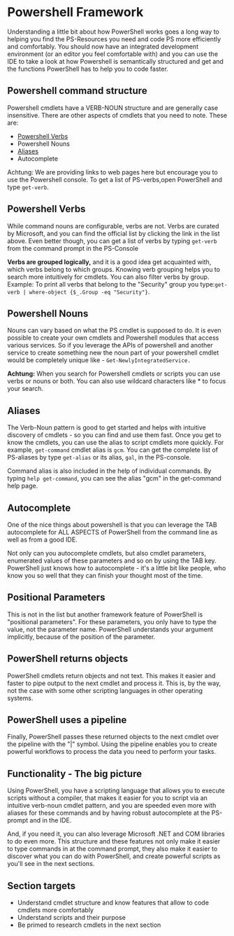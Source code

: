 # Powershell Framework

Understanding a little bit about how PowerShell works goes a long way to helping you find the PS-Resources you need and code PS more efficiently and comfortably. You should now have an integrated development environment \(or an editor you feel comfortable with\) and you can use the IDE to take a look at how Powershell is semantically structured and get and the functions PowerShell has to help you to code faster.

## Powershell command structure

Powershell cmdlets have a VERB-NOUN structure and are generally case insensitive. There are other aspects of cmdlets that you need to note. These are:

* [Powershell Verbs](https://www.gitbook.com/book/sspeights/haufe-group-beginning-powershell-guide/edit#)
* Powershell Nouns
* [Aliases](https://msdn.microsoft.com/en-us/library/dd878329%28v=vs.85%29.aspx)
* Autocomplete

Achtung: We are providing links to web pages here but encourage you to use the Powershell console. To get a list of PS-verbs,open PowerShell and type `get-verb`.

## Powershell Verbs

While command nouns are configurable, verbs are not. Verbs are curated by Microsoft, and you can find the official list by clicking the link in the list above. Even better though, you can get a list of verbs by typing `get-verb` from the command prompt in the PS-Console

**Verbs are grouped logically,** and it is a good idea get acquainted with, which verbs belong to which groups. Knowing verb grouping helps you to search more intuitively for cmdlets. You can also filter verbs by group. Example: To print all verbs that belong to the "Security" group you type:`get-verb | where-object {$_.Group -eq "Security"}`.

## Powershell Nouns

Nouns can vary based on what the PS cmdlet is supposed to do. It is even possible to create your own cmdlets and Powershell modules that access various services. So if you leverage the APIs of powershell and another service to create something new the noun part of your powershell cmdlet would be completely unique like - `Get-NewlyIntegratedService.`

**Achtung:** When you search for Powershell cmdlets or scripts you can use verbs or nouns or both. You can also use wildcard characters like \* to focus your search.

## Aliases

The Verb-Noun pattern is good to get started and helps with intuitive discovery of cmdlets - so you can find and use them fast. Once you get to know the cmdlets, you can use the alias to script cmdlets more quickly. For example, `get-command` cmdlet alias is `gcm`. You can get the complete list of PS-aliases by type `get-alias` or its alias, `gal`, in the PS-console.

Command alias is also included in the help of individual commands. By typing `help get-command`, you can see the alias "gcm" in the get-command help page.

## Autocomplete

One of the nice things about powershell is that you can leverage the TAB autocomplete for ALL ASPECTS of PowerShell from the command line as well as from a good IDE.

Not only can you autocomplete cmdlets, but also cmdlet parameters, enumerated values of these parameters and so on by using the TAB key. PowerShell just knows how to autocomplete - it's a little bit like people, who know you so well that they can finish your thought most of the time.

## Positional Parameters

This is not in the list but another framework feature of PowerShell is "positional parameters". For these parameters, you only have to type the value, not the parameter name. PowerShell understands your argument implicitly, because of the position of the parameter.

## PowerShell returns objects

PowerShell cmdlets return objects and not text. This makes it easier and faster to pipe output to the next cmdlet and process it. This is, by the way, not the case with some other scripting languages in other operating systems.

## PowerShell uses a pipeline

Finally, PowerShell passes these returned objects to the next cmdlet over the pipeline with the "\|" symbol. Using the pipeline enables you to create powerful workflows to process the data you need to perform your tasks.

## Functionality - The big picture

Using PowerShell, you have a scripting language that allows you to execute scripts without a compiler, that makes it easier for you to script via an intuitive verb-noun cmdlet pattern, and you are speeded even more with aliases for these commands and by having robust autocomplete at the PS-prompt and in the IDE. 

And, if you need it, you can also leverage Microsoft .NET and COM libraries to do even more. This structure and these features not only make it easier to type commands in at the command prompt, they also make it easier to discover what you can do with PowerShell, and create powerful scripts as you'll see in the next sections.

## Section targets

* Understand cmdlet structure and know features that allow to code cmdlets more comfortably
* Understand scripts and their purpose
* Be primed to research cmdlets in the next section



